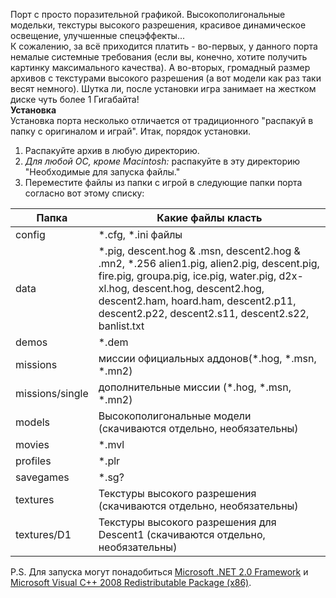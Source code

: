 Порт с просто поразительной графикой. Высокополигональные модельки, текстуры высокого разрешения, красивое динамическое освещение, улучшенные спецэффекты...  
К сожалению, за всё приходится платить - во-первых, у данного порта немалые системные требования (если вы, конечно, хотите получить картинку максимального качества). А во-вторых, громадный размер архивов с текстурами высокого разрешения (а вот модели как раз таки весят немного). Шутка ли, после установки игра занимает на жестком диске чуть более 1 Гигабайта!  
**Установка**  
Установка порта несколько отличается от традиционного "распакуй в папку с оригиналом и играй". Итак, порядок установки.

1.  Распакуйте архив в любую директорию.
2.  *Для любой ОС, кроме Macintosh:* распакуйте в эту директорию "Необходимые для запуска файлы."
3.  Переместите файлы из папки с игрой в следующие папки порта согласно вот этому списку:

| Папка           | Какие файлы класть |
| --------------- | ----------- |
| config          | \*.cfg, \*.ini файлы                                                                                                                                                                                                                                                       |
| data            | \*.pig, descent.hog & .msn, descent2.hog & .mn2, \*.256 alien1.pig, alien2.pig, descent.pig, fire.pig, groupa.pig, ice.pig, water.pig, d2x-xl.hog, descent.hog, descent2.hog, descent2.ham, hoard.ham, descent2.p11, descent2.p22, descent2.s11, descent2.s22, banlist.txt |
| demos           | \*.dem                                                                                                                                                                                                                                                                     |
| missions        | миссии официальных аддонов(\*.hog, \*.msn, \*.mn2)                                                                                                                                                                                                                         |
| missions/single | дополнительные миссии (\*.hog, \*.msn, \*.mn2)                                                                                                                                                                                                                             |
| models          | Высокополигональные модели (скачиваются отдельно, необязательны)                                                                                                                                                                                                           |
| movies          | \*.mvl                                                                                                                                                                                                                                                                     |
| profiles        | \*.plr                                                                                                                                                                                                                                                                     |
| savegames       | \*.sg?                                                                                                                                                                                                                                                                     |
| textures        | Текстуры высокого разрешения (скачиваются отдельно, необязательны)                                                                                                                                                                                                         |
| textures/D1     | Текстуры высокого разрешения для Descent1 (скачиваются отдельно, необязательны)                                                                                                                                                                                            |

  
P.S. Для запуска могут понадобиться [Microsoft .NET 2.0 Framework](http://www.microsoft.com/downloads/details.aspx?familyid=0856EACB-4362-4B0D-8EDD-AAB15C5E04F5&displaylang=en) и [Microsoft Visual C++ 2008 Redistributable Package (x86)](http://www.microsoft.com/downloads/details.aspx?FamilyID=9B2DA534-3E03-4391-8A4D-074B9F2BC1BF&displaylang=en).